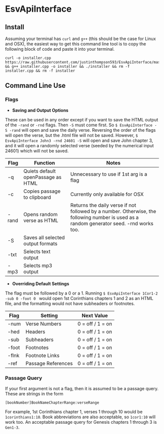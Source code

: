 # EsvApiInterface

## Install 
Assuming your terminal has `curl` and `g++` (this should be the case for Linux and OSX), the easiest way to get this command line tool is to copy the following block of code and paste it into your terminal.
```
curl -o installer.cpp https://raw.githubusercontent.com/justinthompson593/EsvApiInterface/master/Installer/EsvApiInstaller.cpp && g++ installer.cpp -o installer && ./installer && rm -f installer.cpp && rm -f installer
```

## Command Line Use

### Flags

* **Saving and Output Options** 

These can be used in any order except if you want to save the HTML output of the `-rand` or `-rnd` flags. Then `-S` must come first. So `$ EsvApiInterface -S -rand` will open and save the daily verse. Reversing the order of the flags will open the verse, but the .html file will not be saved. However, `$ EsvApiInterface John3 -rnd 24601 -S` will open and save John chapter 3, and it will open a randomly selected verse (seeded by the numerical input 24601) which will not be saved.   

Flag | Function | Notes
---- | -------- | -----
-q | Quiets default openPassage as HTML | Unnecessary to use if 1st arg is a flag
-c | Copies passage to clipboard | Currently only available for OSX
-rand | Opens random verse as HTML | Returns the daily verse if not followed by a number. Otherwise, the following number is used as a random generator seed. -rnd works too.
-S | Saves all selected output formats |  
-txt | Selects text  output | 
-mp3 | Selects mp3  output|

* **Overriding Default Settings** 

The flag must be followed by a 0 or a 1. Running `$ EsvApiInterface 1Cor1-2 -sub 0 -foot 0 ` would open 1st Corinthians chapters 1 and 2 as an HTML file, and the formatting would not have subheaders or footnotes.

Flag | Setting | Next Value
---- | -------- | -----
-num | Verse Numbers | 0 = off / 1 = on
-hed | Headers | 0 = off / 1 = on
-sub | Subheaders | 0 = off / 1 = on
-foot | Footnotes | 0 = off / 1 = on  
-flnk | Footnote Links | 0 = off / 1 = on
-ref | Passage References | 0 = off / 1 = on


### Passage Query

If your first argument is not a flag, then it is assumed to be a passage query. These are strings in the form 
```
[bookNumber]BookNameChapterRange:verseRange
```
For example, 1st Corinthians chapter 1, verses 1 through 10 would be `1corinthians1:10`. Book abbreviations are also acceptable, so `1cor1:10` will work too. An acceptable passage query for Genesis chapters 1 through 3 is `Gen1-3`.  
